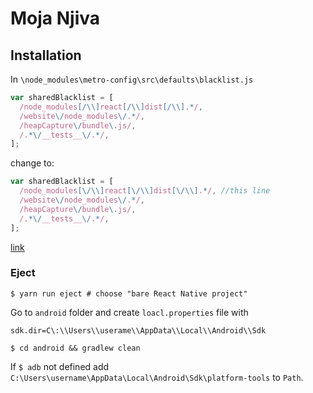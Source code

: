 # Moja Njiva

## Installation

In `\node_modules\metro-config\src\defaults\blacklist.js`

```javascript
var sharedBlacklist = [
  /node_modules[/\\]react[/\\]dist[/\\].*/,
  /website\/node_modules\/.*/,
  /heapCapture\/bundle\.js/,
  /.*\/__tests__\/.*/,
];
```

change to:

```javascript
var sharedBlacklist = [
  /node_modules[\/\\]react[\/\\]dist[\/\\].*/, //this line
  /website\/node_modules\/.*/,
  /heapCapture\/bundle\.js/,
  /.*\/__tests__\/.*/,
];
```

[link](https://github.com/expo/expo-cli/issues/1074)

### Eject

```
$ yarn run eject # choose "bare React Native project"

```

Go to `android` folder and create `loacl.properties` file with

```
sdk.dir=C\:\\Users\\userame\\AppData\\Local\\Android\\Sdk
```

```
$ cd android && gradlew clean
```

If `$ adb` not defined add `C:\Users\username\AppData\Local\Android\Sdk\platform-tools` to `Path`.
